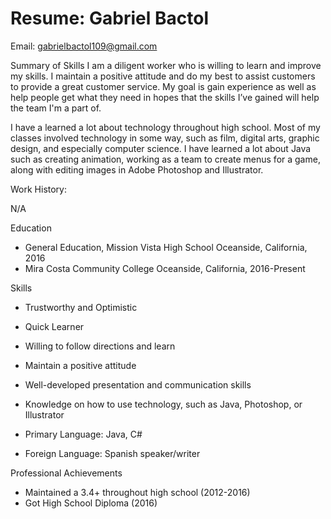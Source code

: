 # Resume: Gabriel Bactol

Email: gabrielbactol109@gmail.com

Summary of Skills
I am a diligent worker who is willing to learn and improve my skills. I maintain a positive attitude and do my best to assist customers to provide a great customer service. My goal is gain experience as well as help people get what they need in hopes that the skills I’ve gained will help the team I'm a part of.

I have a learned a lot about technology throughout high school. Most of my classes involved technology in some way, such as film, digital arts, graphic design, and especially computer science. I have learned a lot about Java such as creating animation, working as a team to create menus for a game, along with editing images in Adobe Photoshop and Illustrator. 

Work History:

N/A

Education
- General Education, Mission Vista High School Oceanside, California, 2016
- Mira Costa Community College Oceanside, California, 2016-Present

Skills
-	Trustworthy and Optimistic
-	Quick Learner
-	Willing to follow directions and learn
-	Maintain a positive attitude
-	Well-developed presentation and communication skills
-	Knowledge on how to use technology, such as Java, Photoshop, or Illustrator

- Primary Language: Java, C#
- Foreign Language: Spanish speaker/writer

Professional Achievements
-	Maintained a 3.4+ throughout high school (2012-2016)
-	Got High School Diploma     (2016)
